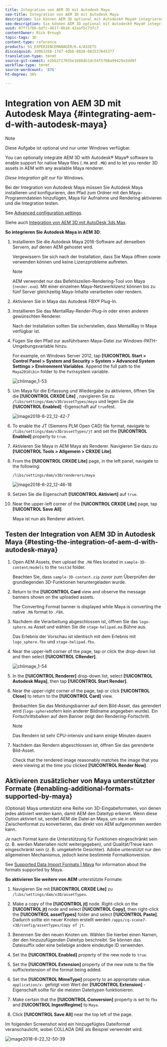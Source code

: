```yaml
---
title: Integration von AEM 3D mit Autodesk Maya
seo-title: Integration von AEM 3D mit Autodesk Maya
description: Sie können AEM 3D optional mit Autodesk® Maya® integrieren, um die Unterstützung für native Maya-Dateien (.MA und .MB) zu aktivieren und 3D-Assets in AEM mit jedem verfügbaren Maya-Renderer zu rendern.
seo-description: Sie können AEM 3D optional mit Autodesk® Maya® integrieren, um die Unterstützung für native Maya-Dateien (.MA und .MB) zu aktivieren und 3D-Assets in AEM mit jedem verfügbaren Maya-Renderer zu rendern.
uuid: 07ff17b6-bdfc-4617-8b16-42aaf5c73fc7
contentOwner: Rick Brough
topic-tags: 3D
content-type: reference
products: SG_EXPERIENCEMANAGER/6.4/ASSETS
discoiquuid: 3d063268-17d7-4db6-8028-682537645377
translation-type: tm+mt
source-git-commit: e2bb2f17035e16864b1dc54f5768a99429a3dd9f
workflow-type: tm+mt
source-wordcount: '876'
ht-degree: 36%

---
```



# Integration von AEM 3D mit Autodesk Maya {#integrating-aem-d-with-autodesk-maya}

>[!NOTE]
>
>Diese Aufgabe ist optional und nur unter Windows verfügbar.

You can optionally integrate AEM 3D with Autodesk® Maya® software to enable support for native Maya files (`.MA` and `.MB`) and to let you render 3D assets in AEM with any available Maya renderer.

*Diese Integration gilt nur* für Windows.

Bei der Integration von Autodesk Maya müssen Sie Autodesk Maya installieren und konfigurieren, den Pfad zum Ordner mit den Maya-Programmdateien hinzufügen, Maya für Aufnahme und Rendering aktivieren und die Integration testen.

See [Advanced configuration settings](advanced-config-3d.md).

Siehe auch [Integration von AEM 3D mit AutoDesk 3ds Max](integrating-aem-3d-with-autodesk-3ds-max.md).

**So integrieren Sie Autodesk Maya in AEM 3D**:

1. Installieren Sie die Autodesk Maya 2016-Software auf denselben Servern, auf denen AEM gehostet wird.

   Vergewissern Sie sich nach der Installation, dass Sie Maya öffnen sowie verwenden können und keine Lizenzprobleme auftreten.

   >[!NOTE]
   >
   >AEM verwendet nur das Befehlszeilen-Rendering-Tool von Maya (`render.exe`). Mit einer einzelnen Maya-Netzwerklizenz können bis zu fünf Server gleichzeitig Maya-Inhalte verarbeiten oder rendern.

1. Aktivieren Sie in Maya das Autodesk FBX® Plug-In.
1. Installieren Sie das MentalRay-Render-Plug-in oder einen anderen gewünschten Renderer.

   Nach der Installation sollten Sie sicherstellen, dass MentalRay in Maya verfügbar ist.

1. Fügen Sie den Pfad zur ausführbaren Maya-Datei zur Windows-PATH-Umgebungsvariable hinzu.

   For example, on Windows Server 2012, tap **[!UICONTROL Start > Control Panel > System and Security > System > Advanced System Settings > Environment Variables**. Append the full path to the `Maya2016\bin` folder to the `Path`system variable.

   ![chlimage_1-53](assets/chlimage_1-53.png)

1. Um Maya für die Erfassung und Wiedergabe zu aktivieren, öffnen Sie die **[!UICONTROL CRXDE Lite]** , navigieren Sie zu `/libs/settings/dam/v3D/assetTypes/maya` und legen Sie die **[!UICONTROL Enabled]** -Eigenschaft auf `true`fest.

   ![image2018-6-22_12-42-7](assets/image2018-6-22_12-42-7.png)

1. To enable the JT (Siemens PLM Open CAD) file format, navigate to `/libs/settings/dam/v3D/assetTypes/jt` and set the **[!UICONTROL Enabled]** property to `true`.
1. Aktivieren Sie Maya in AEM Maya als Renderer. Navigieren Sie dazu zu **[!UICONTROL Tools > Allgemein > CRXDE Lite]**.
1. From the **[!UICONTROL CRXDE Lite]** page, in the left panel, navigate to the following:

   `/libs/settings/dam/v3D/renderers/maya`

   ![image2018-6-22_12-46-18](assets/image2018-6-22_12-46-18.png)

1. Setzen Sie die Eigenschaft **[!UICONTROL Aktiviert]** auf `true`.

1. Near the upper-left corner of the **[!UICONTROL CRXDE Lite]** page, tap **[!UICONTROL Save All]**.

   Maya ist nun als Renderer aktiviert.

## Testen der Integration von AEM 3D in Autodesk Maya {#testing-the-integration-of-aem-d-with-autodesk-maya}

1. Open AEM Assets, then upload the `.MA` files located in `sample-3D-content/models` to the `test3d` folder.

   Beachten Sie, dass `sample-3D-content.zip` zuvor zum Überprüfen der grundlegenden 3D-Funktionen heruntergeladen wurde.

1. Return to the **[!UICONTROL Card** view and observe the message banners shown on the uploaded assets.

   The Converting Format banner is displayed while Maya is converting the native `.MA` format to `.FBX`.

1. Nachdem die Verarbeitung abgeschlossen ist, öffnen Sie das `logo-sphere.ma` Asset und wählen Sie die `stage-helipad.ma` Bühne aus.

   Das Erlebnis der Vorschau ist identisch mit dem Erlebnis mit `logo_sphere.fbx` und `stage-helipad.fbx`.

1. Near the upper-left corner of the page, tap or click the drop-down list and then select **[!UICONTROL CRender]**.

   ![chlimage_1-54](assets/chlimage_1-54.png)

1. In the **[!UICONTROL Renderer]** drop-down list, select **[!UICONTROL Autodesk Maya]**, then tap **[!UICONTROL Start Render]**.
1. Near the upper-right corner of the page, tap or click **[!UICONTROL Close]** to return to the **[!UICONTROL Card]** view.

   Beobachten Sie das Meldungsbanner auf dem Bild-Asset, das gerendert wird (`logo-sphere`sofern kein anderer Bildname angegeben wurde). Ein Fortschrittsbalken auf dem Banner zeigt den Rendering-Fortschritt.

   >[!NOTE]
   >
   >Das Rendern ist sehr CPU-intensiv und kann einige Minuten dauern

1. Nachdem das Rendern abgeschlossen ist, öffnen Sie das gerenderte Bild-Asset.

   Check that the rendered image reasonably matches the image that you were viewing at the time you clicked **[!UICONTROL Render Now]**.

## Aktivieren zusätzlicher von Maya unterstützter Formate {#enabling-additional-formats-supported-by-maya}

(Optional) Maya unterstützt eine Reihe von 3D-Eingabeformaten, von denen jedes aktiviert werden kann, damit AEM den Dateityp erkennt. Wenn diese Option aktiviert ist, sendet AEM die Datei an Maya, um sie in ein Zwischenformat zu konvertieren, das direkt von AEM aufgenommen werden kann.

Je nach Format kann die Unterstützung für Funktionen eingeschränkt sein (z. B. werden Materialien nicht weitergegeben), und Qualität/Treue kann eingeschränkt sein (z. B. umgekehrte Gesichter). Adobe unterstützt nur den allgemeinen Mechanismus, jedoch keine bestimmte Formatkonversion.

See [Supported Data Import Formats | Maya](https://knowledge.autodesk.com/support/maya/learn-explore/caas/CloudHelp/cloudhelp/2016/ENU/Maya/files/GUID-69BC066D-D4D8-4B12-900C-CF42E798A5D6-htm.html) for information about the formats supported by Maya.

**So aktivieren Sie weitere von AEM** unterstützte Formate:

1. Navigieren Sie mit **[!UICONTROL CRXDE Lite]** zu `/libs/settings/dam/v3D/assetTypes`.
1. Make a copy of the **[!UICONTROL jt]** node. Right-click on the **[!UICONTROL jt]** node and select **[!UICONTROL Copy]**, then right-click the **[!UICONTROL assetTypes]** folder and select **[!UICONTROL Paste]**. Dadurch sollte ein neuer Knoten erstellt werden `/apps/cq-scene7-v3D/config/assetTypes/Copy of jt`.
1. Benennen Sie den neuen Knoten um. Wählen Sie hierbei einen Namen, der den hinzuzufügenden Dateityp beschreibt. Sie können das Dateisuffix oder eine beliebige andere eindeutige ID verwenden.

1. Set the **[!UICONTROL Enabled]** property of the new node to `true`.

1. Set the **[!UICONTROL Extension]** property of the new note to the file suffix/extension of the format being added.
1. Set the **[!UICONTROL MimeType]** property to an appropriate value. `application/x-` gefolgt vom Wert der **[!UICONTROL Extension]** -Eigenschaft sollte für die meisten Dateitypen funktionieren.
1. Make certain that the **[!UICONTROL Conversion]** property is set to `fbx` and **[!UICONTROL IngestRegime]** to `Maya`.
1. Click **[!UICONTROL Save All]** near the top left of the page.

Im folgenden Screenshot wird ein hinzugefügtes Dateiformat veranschaulicht, wobei COLLADA DAE als Beispiel verwendet wird:

![image2018-6-22_12-50-39](assets/image2018-6-22_12-50-39.png)


